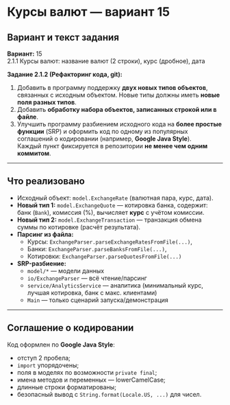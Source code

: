 # Курсы валют — вариант 15

## Вариант и текст задания
**Вариант:** 15  
2.1.1 Курсы валют: название валют (2 строки), курс (дробное), дата

**Задание 2.1.2 (Рефакторинг кода, git):**
1) Добавить в программу поддержку **двух новых типов объектов**, связанных с исходным объектом. Новые типы должны иметь **новые поля разных типов**.
2) Добавить **обработку набора объектов, записанных строкой или в файле**.
3) Улучшить программу разбиением исходного кода на **более простые функции** (SRP) и оформить код по одному из популярных соглашений о кодировании (например, **Google Java Style**).  
   Каждый пункт фиксируется в репозитории **не менее чем одним коммитом**.

---

## Что реализовано
- Исходный объект: `model.ExchangeRate` (валютная пара, курс, дата).
- **Новый тип 1:** `model.ExchangeQuote` — котировка банка, содержит: банк (`Bank`), комиссия (%), вычисляет **курс** с учётом комиссии.
- **Новый тип 2:** `model.ExchangeTransaction` — транзакция обмена суммы по котировке (расчёт результата).
- **Парсинг из файла:**
    - Курсы: `ExchangeParser.parseExchangeRatesFromFile(...)`,
    - Банки: `ExchangeParser.parseBanksFromFile(...)`,
    - Котировки: `ExchangeParser.parseQuotesFromFile(...)`
- **SRP-разбиение:**
    - `model/*` — модели данных
    - `io/ExchangeParser` — всё чтение/парсинг
    - `service/AnalyticsService` — аналитика (минимальный курс, лучшая котировка, банк с макс. клиентами)
    - `Main` — только сценарий запуска/демонстрация
---

## Соглашение о кодировании
Код оформлен по **Google Java Style**:
- отступ 2 пробела;
- `import` упорядочены;
- поля в моделях по возможности `private final`;
- имена методов и переменных — lowerCamelCase;
- длинные строки форматированы;
- безопасный вывод с `String.format(Locale.US, ...)` для чисел.